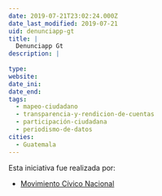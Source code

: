 ```yaml
---
date: 2019-07-21T23:02:24.000Z
date_last_modified: 2019-07-21
uid: denunciapp-gt
title: |
  Denunciapp Gt
description: |
  
type: 
website: 
date_ini: 
date_end: 
tags:
  - mapeo-ciudadano
  - transparencia-y-rendicion-de-cuentas
  - participación-ciudadana
  - periodismo-de-datos
cities: 
  - Guatemala
---
```


Esta iniciativa fue realizada por:

- [Movimiento Cívico Nacional](/organizaciones/movimiento-civico-nacional)

